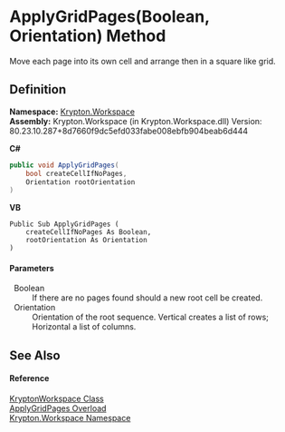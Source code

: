 # ApplyGridPages(Boolean, Orientation) Method


Move each page into its own cell and arrange then in a square like grid.



## Definition
**Namespace:** <a href="0dbf488f-9676-a1e5-a949-1b4bcea03d52.md">Krypton.Workspace</a>  
**Assembly:** Krypton.Workspace (in Krypton.Workspace.dll) Version: 80.23.10.287+8d7660f9dc5efd033fabe008ebfb904beab6d444

**C#**
``` C#
public void ApplyGridPages(
	bool createCellIfNoPages,
	Orientation rootOrientation
)
```
**VB**
``` VB
Public Sub ApplyGridPages ( 
	createCellIfNoPages As Boolean,
	rootOrientation As Orientation
)
```



#### Parameters
<dl><dt>  Boolean</dt><dd>If there are no pages found should a new root cell be created.</dd><dt>  Orientation</dt><dd>Orientation of the root sequence. Vertical creates a list of rows; Horizontal a list of columns.</dd></dl>

## See Also


#### Reference
<a href="a977050a-c9d5-1360-9b5d-5a07a77ae65c.md">KryptonWorkspace Class</a>  
<a href="8eee6c94-4f1d-bae2-9d77-56d2befca8d3.md">ApplyGridPages Overload</a>  
<a href="0dbf488f-9676-a1e5-a949-1b4bcea03d52.md">Krypton.Workspace Namespace</a>  
